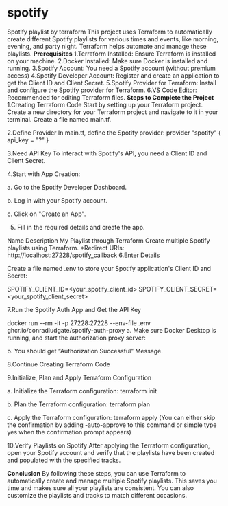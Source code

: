 # spotify
Spotify playlist by terraform
This project uses Terraform to automatically create different Spotify playlists for various times and events, like morning, evening, and party night. Terraform helps automate and manage these playlists.
**Prerequisites**
1.Terraform Installed: Ensure Terraform is installed on your machine.
2.Docker Installed: Make sure Docker is installed and running.
3.Spotify Account: You need a Spotify account (without premium access)
4.Spotify Developer Account: Register and create an application to get the Client ID and Client Secret.
5.Spotify Provider for Terraform: Install and configure the Spotify provider for Terraform.
6.VS Code Editor: Recommended for editing Terraform files.
**Steps to Complete the Project**
1.Creating Terraform Code Start by setting up your Terraform project. Create a new directory for your Terraform project and navigate to it in your terminal. Create a file named main.tf.

2.Define Provider In main.tf, define the Spotify provider: provider "spotify" { api_key = "?" }

3.Need API Key To interact with Spotify's API, you need a Client ID and Client Secret.

4.Start with App Creation:

a. Go to the Spotify Developer Dashboard.

b. Log in with your Spotify account.

c. Click on "Create an App".

5. Fill in the required details and create the app.

Name	                           Description
My Playlist through Terraform  	 Create multiple Spotify playlists using Terraform.
*Redirect URIs: http://localhost:27228/spotify_callback
6.Enter Details

Create a file named .env to store your Spotify application's Client ID and Secret:

SPOTIFY_CLIENT_ID=<your_spotify_client_id>
SPOTIFY_CLIENT_SECRET=<your_spotify_client_secret>

7.Run the Spotify Auth App and Get the API Key

docker run --rm -it -p 27228:27228 --env-file .env ghcr.io/conradludgate/spotify-auth-proxy
a. Make sure Docker Desktop is running, and start the authorization proxy server:

b. You should get “Authorization Successful” Message.

8.Continue Creating Terraform Code

9.Initialize, Plan and Apply Terraform Configuration

a. Initialize the Terraform configuration: terraform init

b. Plan the Terraform configuration: terraform plan

c. Apply the Terraform configuration: terraform apply (You can either skip the confirmation by adding -auto-approve to this command or simple type yes when the confirmation prompt appears)

10.Verify Playlists on Spotify
After applying the Terraform configuration, open your Spotify account and verify that the playlists have been created and populated with the specified tracks.

**Conclusion**
By following these steps, you can use Terraform to automatically create and manage multiple Spotify playlists. This saves you time and makes sure all your playlists are consistent. You can also customize the playlists and tracks to match different occasions.
